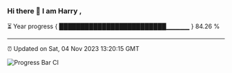 ### Hi there 👋 I am Harry , 

⏳ Year progress { █████████████████████████▁▁▁▁▁ } 84.26 %

---

⏰ Updated on Sat, 04 Nov 2023 13:20:15 GMT

![Progress Bar CI](https://github.com/duykhang68/duykhang68/workflows/Progress%20Bar%20CI/badge.svg)
